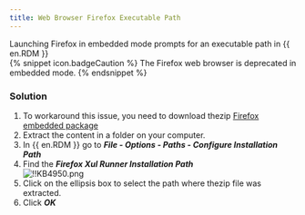 ```yaml
---
title: Web Browser Firefox Executable Path
---
```

Launching Firefox in embedded mode prompts for an executable path in {{ en.RDM }}  
{% snippet icon.badgeCaution %}
The Firefox web browser is deprecated in embedded mode.
{% endsnippet %}  

### Solution
1. To workaround this issue, you need to download thezip [Firefox embedded package](https://cdn.devolutions.net/download/Firefox/FirefoxRunner2021.1.0.zip)
1. Extract the content in a folder on your computer.
1. In {{ en.RDM }} go to ***File - Options - Paths - Configure Installation Path***
1. Find the ***Firefox Xul Runner Installation Path***  
![!!KB4950.png](/img/en/kb/KB4950.png)
1. Click on the ellipsis box to select the path where thezip file was extracted.
1. Click ***OK***
